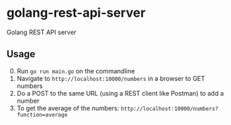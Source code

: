 # golang-rest-api-server

Golang REST API server

## Usage

0. Run `go run main.go` on the commandline
1. Navigate to `http://localhost:10000/numbers` in a browser to GET numbers
2. Do a POST to the same URL (using a REST client like Postman) to add a number
3. To get the average of the numbers: `http://localhost:10000/numbers?function=average`
